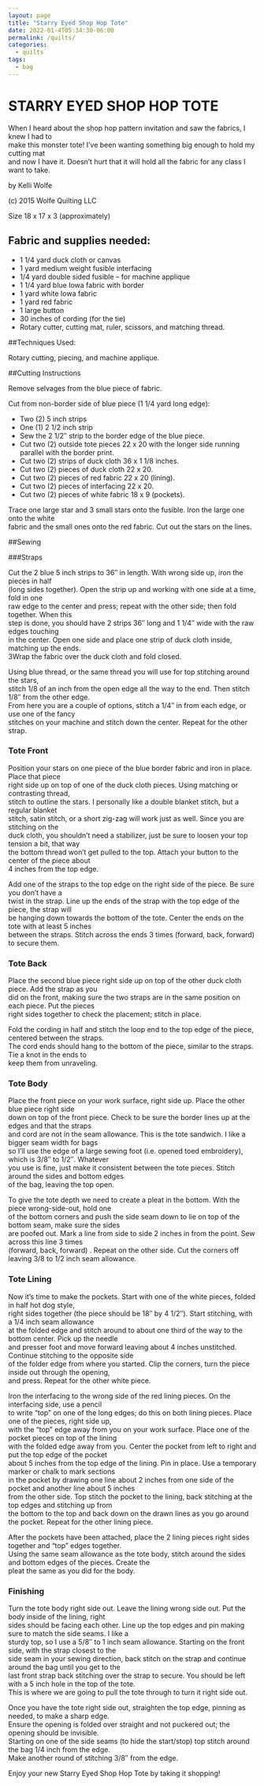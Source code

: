 ```yaml
---
layout: page
title: "Starry Eyed Shop Hop Tote"
date: 2022-01-4T05:34:30-06:00
permalink: /quilts/
categories:
  - quilts
tags:
  - bag
---
```

# STARRY EYED SHOP HOP TOTE
When I heard about the shop hop pattern invitation and saw the fabrics, I knew I had to  
make this monster tote! I’ve been wanting something big enough to hold my cutting mat  
and now I have it. Doesn’t hurt that it will hold all the fabric for any class I want to take.

by Kelli Wolfe

(c) 2015 Wolfe Quilting LLC

Size 18 x 17 x 3 (approximately)

## Fabric and supplies needed:

- 1 1/4 yard duck cloth or canvas
- 1 yard medium weight fusible interfacing
- 1/4 yard double sided fusible – for machine applique
- 1 1/4 yard blue Iowa fabric with border
- 1 yard white Iowa fabric
- 1 yard red fabric
- 1 large button
- 30 inches of cording (for the tie)
- Rotary cutter, cutting mat, ruler, scissors, and matching thread.

##Techniques Used:

Rotary cutting, piecing, and machine applique.

##Cutting Instructions

Remove selvages from the blue piece of fabric.

Cut from non-border side of blue piece (1 1/4 yard long edge):

- Two (2) 5 inch strips
- One (1) 2 1/2 inch strip
- Sew the 2 1/2″ strip to the border edge of the blue piece.
- Cut two (2) outside tote pieces 22 x 20 with the longer side running parallel with the border print.
- Cut two (2) strips of duck cloth 36 x 1 1/8 inches.
- Cut two (2) pieces of duck cloth 22 x 20.
- Cut two (2) pieces of red fabric 22 x 20 (lining).
- Cut two (2) pieces of interfacing 22 x 20.
- Cut two (2) pieces of white fabric 18 x 9 (pockets).

Trace one large star and 3 small stars onto the fusible. Iron the large one onto the white  
fabric and the small ones onto the red fabric. Cut out the stars on the lines.

##Sewing

###Straps

Cut the 2 blue 5 inch strips to 36″ in length. With wrong side up, iron the pieces in half  
(long sides together). Open the strip up and working with one side at a time, fold in one  
raw edge to the center and press; repeat with the other side; then fold together. When this  
step is done, you should have 2 strips 36″ long and 1 1/4″ wide with the raw edges touching  
in the center. Open one side and place one strip of duck cloth inside, matching up the ends.  
3Wrap the fabric over the duck cloth and fold closed.

Using blue thread, or the same thread you will use for top stitching around the stars,  
stitch 1/8 of an inch from the open edge all the way to the end. Then stitch 1/8″ from the other edge.  
From here you are a couple of options, stitch a 1/4″ in from each edge, or use one of the fancy  
stitches on your machine and stitch down the center. Repeat for the other strap.

### Tote Front

Position your stars on one piece of the blue border fabric and iron in place. Place that piece  
right side up on top of one of the duck cloth pieces. Using matching or contrasting thread,  
stitch to outline the stars. I personally like a double blanket stitch, but a regular blanket  
stitch, satin stitch, or a short zig-zag will work just as well. Since you are stitching on the  
duck cloth, you shouldn’t need a stabilizer, just be sure to loosen your top tension a bit, that way  
the bottom thread won’t get pulled to the top. Attach your button to the center of the piece about  
4 inches from the top edge.

Add one of the straps to the top edge on the right side of the piece. Be sure you don’t have a  
twist in the strap. Line up the ends of the strap with the top edge of the piece, the strap will  
be hanging down towards the bottom of the tote. Center the ends on the tote with at least 5 inches  
between the straps. Stitch across the ends 3 times (forward, back, forward) to secure them.

### Tote Back

Place the second blue piece right side up on top of the other duck cloth piece. Add the strap as you  
did on the front, making sure the two straps are in the same position on each piece. Put the pieces  
right sides together to check the placement; stitch in place.

Fold the cording in half and stitch the loop end to the top edge of the piece, centered between the straps.  
The cord ends should hang to the bottom of the piece, similar to the straps. Tie a knot in the ends to  
keep them from unraveling.

### Tote Body

Place the front piece on your work surface, right side up. Place the other blue piece right side  
down on top of the front piece. Check to be sure the border lines up at the edges and that the straps  
and cord are not in the seam allowance. This is the tote sandwich. I like a bigger seam width for bags  
so I’ll use the edge of a large sewing foot (i.e. opened toed embroidery), which is 3/8″ to 1/2″. Whatever  
you use is fine, just make it consistent between the tote pieces. Stitch around the sides and bottom edges  
of the bag, leaving the top open.

To give the tote depth we need to create a pleat in the bottom. With the piece wrong-side-out, hold one  
of the bottom corners and push the side seam down to lie on top of the bottom seam, make sure the sides  
are poofed out. Mark a line from side to side 2 inches in from the point. Sew across this line 3 times  
(forward, back, forward) . Repeat on the other side. Cut the corners off leaving 3/8 to 1/2 inch seam allowance.

### Tote Lining

Now it’s time to make the pockets. Start with one of the white pieces, folded in half hot dog style,  
right sides together (the piece should be 18″ by 4 1/2″). Start stitching, with a 1/4 inch seam allowance  
at the folded edge and stitch around to about one third of the way to the bottom center. Pick up the needle  
and presser foot and move forward leaving about 4 inches unstitched. Continue stitching to the opposite side  
of the folder edge from where you started. Clip the corners, turn the piece inside out through the opening,  
and press. Repeat for the other white piece.

Iron the interfacing to the wrong side of the red lining pieces. On the interfacing side, use a pencil  
to write “top” on one of the long edges; do this on both lining pieces. Place one of the pieces, right side up,  
with the “top” edge away from you on your work surface. Place one of the pocket pieces on top of the lining  
with the folded edge away from you. Center the pocket from left to right and put the top edge of the pocket  
about 5 inches from the top edge of the lining. Pin in place. Use a temporary marker or chalk to mark sections  
in the pocket by drawing one line about 2 inches from one side of the pocket and another line about 5 inches  
from the other side. Top stitch the pocket to the lining, back stitching at the top edges and stitching up from  
the bottom to the top and back down on the drawn lines as you go around the pocket. Repeat for the other lining piece.

After the pockets have been attached, place the 2 lining pieces right sides together and “top” edges together.  
Using the same seam allowance as the tote body, stitch around the sides and bottom edges of the pieces. Create the  
pleat the same as you did for the body.

### Finishing

Turn the tote body right side out. Leave the lining wrong side out. Put the body inside of the lining, right  
sides should be facing each other. Line up the top edges and pin making sure to match the side seams. I like a  
sturdy top, so I use a 5/8″ to 1 inch seam allowance. Starting on the front side, with the strap closest to the  
side seam in your sewing direction, back stitch on the strap and continue around the bag until you get to the  
last front strap back stitching over the strap to secure. You should be left with a 5 inch hole in the top of the tote.  
This is where we are going to pull the tote through to turn it right side out.

Once you have the tote right side out, straighten the top edge, pinning as needed, to make a sharp edge.  
Ensure the opening is folded over straight and not puckered out; the opening should be invisible.  
Starting on one of the side seams (to hide the start/stop) top stitch around the bag 1/4 inch from the edge.  
Make another round of stitching 3/8″ from the edge.

Enjoy your new Starry Eyed Shop Hop Tote by taking it shopping!

